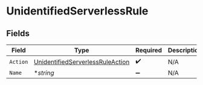 # UnidentifiedServerlessRule


## Fields

| Field                                                                                       | Type                                                                                        | Required                                                                                    | Description                                                                                 |
| ------------------------------------------------------------------------------------------- | ------------------------------------------------------------------------------------------- | ------------------------------------------------------------------------------------------- | ------------------------------------------------------------------------------------------- |
| `Action`                                                                                    | [UnidentifiedServerlessRuleAction](../../models/shared/unidentifiedserverlessruleaction.md) | :heavy_check_mark:                                                                          | N/A                                                                                         |
| `Name`                                                                                      | **string*                                                                                   | :heavy_minus_sign:                                                                          | N/A                                                                                         |